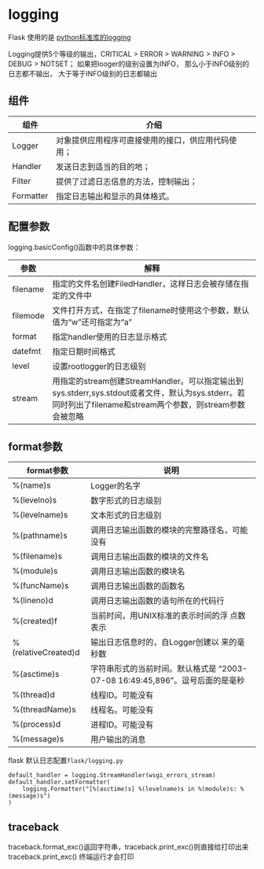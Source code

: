 # logging

Flask 使用的是 [python标准库的logging](https://docs.python.org/3/library/logging.html#module-logging)


Logging提供5个等级的输出，CRITICAL > ERROR > WARNING > INFO > DEBUG > NOTSET；
如果把looger的级别设置为INFO， 那么小于INFO级别的日志都不输出， 大于等于INFO级别的日志都输出

## 组件

组件 | 介绍
--- | ---
Logger | 对象提供应用程序可直接使用的接口，供应用代码使用；
Handler | 发送日志到适当的目的地；
Filter | 提供了过滤日志信息的方法，控制输出； 
Formatter | 指定日志输出和显示的具体格式。


## 配置参数

logging.basicConfig()函数中的具体参数：

参数 | 解释
--- | ---
filename | 指定的文件名创建FiledHandler，这样日志会被存储在指定的文件中
filemode | 文件打开方式，在指定了filename时使用这个参数，默认值为“w”还可指定为“a”
format | 指定handler使用的日志显示格式
datefmt | 指定日期时间格式
level | 设置rootlogger的日志级别
stream | 用指定的stream创建StreamHandler。可以指定输出到sys.stderr,sys.stdout或者文件，默认为sys.stderr。若同时列出了filename和stream两个参数，则stream参数会被忽略


## format参数

format参数 | 说明
--- | ---
%(name)s | Logger的名字
%(levelno)s | 数字形式的日志级别
%(levelname)s | 文本形式的日志级别
%(pathname)s | 调用日志输出函数的模块的完整路径名，可能没有
%(filename)s | 调用日志输出函数的模块的文件名
%(module)s | 调用日志输出函数的模块名
%(funcName)s | 调用日志输出函数的函数名
%(lineno)d | 调用日志输出函数的语句所在的代码行
%(created)f | 当前时间，用UNIX标准的表示时间的浮 点数表示
%(relativeCreated)d | 输出日志信息时的，自Logger创建以 来的毫秒数
%(asctime)s | 字符串形式的当前时间。默认格式是 “2003-07-08 16:49:45,896”。逗号后面的是毫秒
%(thread)d | 线程ID。可能没有
%(threadName)s | 线程名。可能没有
%(process)d | 进程ID。可能没有
%(message)s | 用户输出的消息



flask 默认日志配置`flask/logging.py`
```
default_handler = logging.StreamHandler(wsgi_errors_stream)
default_handler.setFormatter(
    logging.Formatter("[%(asctime)s] %(levelname)s in %(module)s: %(message)s")
)
```

## traceback

traceback.format_exc()返回字符串，traceback.print_exc()则直接给打印出来
traceback.print_exc() 终端运行才会打印
